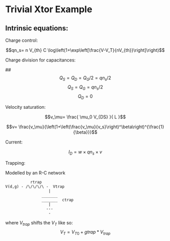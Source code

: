 # Trivial Xtor Example

## Intrinsic equations:

Charge control:

$$qn_s= n V_{th} C \log\left(1+\exp\left[\frac{V-V_T}{nV_{th}}\right]\right)$$

Charge division for capacitances:

##$$Q_S=Q_D=Q_G/2 = qn_s/2$$
$$Q_S = Q_G = qn_s/2$$
$$Q_D = 0$$

Velocity saturation:

$$v_\mu= \frac{ \mu_0 V_{DS} }{ L }$$

$$v= \frac{v_\mu}{\left(1+\left(\frac{v_\mu}{v_s}\right)^\beta\right)^{\frac{1}{\beta}}}$$

Current:

$$I_D=w \times qn_s \times v$$

Trapping:

Modelled by an R-C network
```
           rtrap
V(d,g) - /\/\/\/\ -  Vtrap
                   |
                _______
                _______  ctrap
                   |
                  ---
                   -
```
where $V_{trap}$ shifts the $V_T$ like so:
$$V_T=V_{T0}+gtrap*V_{trap}$$